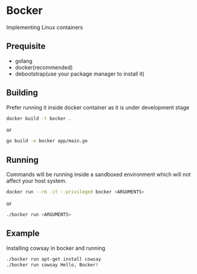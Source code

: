 # Bocker

Implementing Linux containers

## Prequisite

- golang
- docker(recommended)
- debootstrap(use your package manager to install it)

## Building

Prefer running it inside docker container as it is under development stage

```bash
docker build -t bocker .
```

or

```bash
go build -o bocker app/main.go
```

## Running

Commands will be running inside a sandboxed environment which will not affect your host system.

```bash
docker run --rm -it --privileged bocker <ARGUMENTS>
```

or

```bash
./bocker run <ARGUMENTS>
```

## Example

Installing cowsay in bocker and running

```bash
./bocker run apt-get install cowsay
./bocker run cowsay Hello, Bocker!
```
